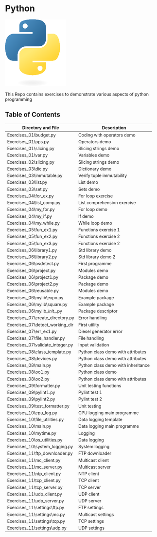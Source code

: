 # Python

![py](logo.png)

This Repo contains exercises to demonstrate various aspects of python programming

## Table of Contents

| Directory and File                | Description                        |
|-----------------------------------|------------------------------------|
| Exercises_01\budget.py            | Coding with operators demo         |
| Exercises_01\ops.py               | Operators demo                     |
| Exercises_01\slicing.py           | Slicing strings demo               |
| Exercises_01\var.py               | Variables demo                     |
| Exercises_02\slicing.py           | Slicing strings demo               |
| Exercises_03\dic.py               | Dictionary demo                    |
| Exercises_03\immutable.py         | Verify tuple immutability          |
| Exercises_03\list.py              | List demo                          |
| Exercises_03\set.py               | Sets demo                          |
| Exercises_04\for_ex.py            | For loop exercise                  |
| Exercises_04\list_comp.py         | List comprehension exercise        |
| Exercises_04\my_for.py            | For loop demo                      |
| Exercises_04\my_if.py             | If demo                            |
| Exercises_04\my_while.py          | While loop demo                    |
| Exercises_05\fun_ex1.py           | Functions exercise 1               |
| Exercises_05\fun_ex2.py           | Functions exercise 2               |
| Exercises_05\fun_ex3.py           | Functions exercise 2               |
| Exercises_06\library1.py          | Std library demo                   |
| Exercises_06\library2.py          | Std library demo 2                 |
| Exercises_06\osdetect.py          | First programme                    |
| Exercises_06\project.py           | Modules demo                       |
| Exercises_06\project1.py          | Package demo                       |
| Exercises_06\project2.py          | Package demo                       |
| Exercises_06\reusable.py          | Modules demo                       |
| Exercises_06\mylib\expo.py        | Example package                    |
| Exercises_06\mylib\square.py      | Example package                    |
| Exercises_06\mylib\__init__.py    | Package descriptor                 |
| Exercises_07\create_directory.py  | Error handling                     |
| Exercises_07\detect_working_dir   | First utility                      |
| Exercises_07\err_ex1.py           | Diesel generator error             |
| Exercises_07\file_handler.py      | File handling                      |
| Exercises_07\validate_integer.py  | Input validation                   |
| Exercises_08\class_template.py    | Python class demo with attributes  |
| Exercises_08\devices.py           | Python class demo with attributes  |
| Exercises_08\main.py              | Python class demo with inheritance |
| Exercises_08\oo1.py               | Python class demo                  |
| Exercises_08\oo2.py               | Python class demo with attributes  |
| Exercises_09\formatter.py         | Unit testing functions             |
| Exercises_09\pylint1.py           | Pylint test 1                      |
| Exercises_09\pylint2.py           | Pylint test 2                      |
| Exercises_09\test_formatter.py    | Unit testing                       |
| Exercises_10\cpu_log.py           | CPU logging main programme         |
| Exercises_10\file_utilities.py    | Data logging template              |
| Exercises_10\main.py              | Data logging main programme        |
| Exercises_10\mytime.py            | Logging                            |
| Exercises_10\os_utilities.py      | Data logging                       |
| Exercises_10\system_logging.py    | System logging                     |
| Exercises_11\ftp_downloader.py    | FTP downloader                     |
| Exercises_11\mc_client.py         | Multicast client                   |
| Exercises_11\mc_server.py         | Multicast server                   |
| Exercises_11\ntp_client.py        | NTP client                         |
| Exercises_11\tcp_client.py        | TCP client                         |
| Exercises_11\tcp_server.py        | TCP server                         |
| Exercises_11\udp_client.py        | UDP client                         |
| Exercises_11\udp_server.py        | UDP server                         |
| Exercises_11\settings\ftp.py      | FTP settings                       |
| Exercises_11\settings\mc.py       | Multicast settings                 |
| Exercises_11\settings\tcp.py      | TCP settings                       |
| Exercises_11\settings\udp.py      | UDP settings                       |
